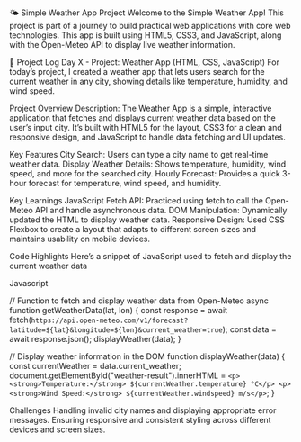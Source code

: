 🌤️ Simple Weather App Project
Welcome to the Simple Weather App! This project is part of a journey to build practical web applications with core web technologies. This app is built using HTML5, CSS3, and JavaScript, along with the Open-Meteo API to display live weather information.

📅 Project Log
Day X - Project: Weather App (HTML, CSS, JavaScript)
For today’s project, I created a weather app that lets users search for the current weather in any city, showing details like temperature, humidity, and wind speed.

Project Overview
Description:
The Weather App is a simple, interactive application that fetches and displays current weather data based on the user’s input city. It’s built with HTML5 for the layout, CSS3 for a clean and responsive design, and JavaScript to handle data fetching and UI updates.

Key Features
City Search: Users can type a city name to get real-time weather data.
Display Weather Details: Shows temperature, humidity, wind speed, and more for the searched city.
Hourly Forecast: Provides a quick 3-hour forecast for temperature, wind speed, and humidity.

Key Learnings
JavaScript Fetch API: Practiced using fetch to call the Open-Meteo API and handle asynchronous data.
DOM Manipulation: Dynamically updated the HTML to display weather data.
Responsive Design: Used CSS Flexbox to create a layout that adapts to different screen sizes and maintains usability on mobile devices.

Code Highlights
Here’s a snippet of JavaScript used to fetch and display the current weather data

Javascript

// Function to fetch and display weather data from Open-Meteo
async function getWeatherData(lat, lon) {
    const response = await fetch(`https://api.open-meteo.com/v1/forecast?latitude=${lat}&longitude=${lon}&current_weather=true`);
    const data = await response.json();
    displayWeather(data);
}

// Display weather information in the DOM
function displayWeather(data) {
    const currentWeather = data.current_weather;
    document.getElementById("weather-result").innerHTML = `
        <p><strong>Temperature:</strong> ${currentWeather.temperature} °C</p>
        <p><strong>Wind Speed:</strong> ${currentWeather.windspeed} m/s</p>
    `;
}


Challenges
Handling invalid city names and displaying appropriate error messages.
Ensuring responsive and consistent styling across different devices and screen sizes.
